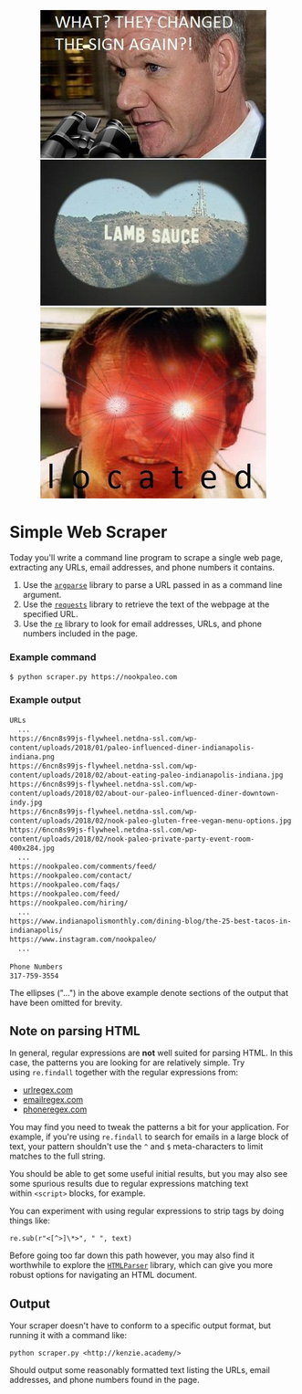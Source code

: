 <p align="center">
 <img src=logo.jpg/>
</p>

# Simple Web Scraper

Today you'll write a command line program to scrape a single web page, extracting any URLs, email addresses, and phone numbers it contains.

1. Use the [`argparse`](https://docs.python.org/2/library/argparse.html) library to parse a URL passed in as a command line argument.
2. Use the [`requests`](http://docs.python-requests.org/en/master/user/quickstart/) library to retrieve the text of the webpage at the specified URL.
3. Use the [`re`](https://docs.python.org/2/library/re.html) library to look for email addresses, URLs, and phone numbers included in the page.

### Example command

```
$ python scraper.py https://nookpaleo.com
```

### Example output

```
URLs
  ...
https://6ncn8s99js-flywheel.netdna-ssl.com/wp-content/uploads/2018/01/paleo-influenced-diner-indianapolis-indiana.png
https://6ncn8s99js-flywheel.netdna-ssl.com/wp-content/uploads/2018/02/about-eating-paleo-indianapolis-indiana.jpg
https://6ncn8s99js-flywheel.netdna-ssl.com/wp-content/uploads/2018/02/about-our-paleo-influenced-diner-downtown-indy.jpg
https://6ncn8s99js-flywheel.netdna-ssl.com/wp-content/uploads/2018/02/nook-paleo-gluten-free-vegan-menu-options.jpg
https://6ncn8s99js-flywheel.netdna-ssl.com/wp-content/uploads/2018/02/nook-paleo-private-party-event-room-400x284.jpg
  ...
https://nookpaleo.com/comments/feed/
https://nookpaleo.com/contact/
https://nookpaleo.com/faqs/
https://nookpaleo.com/feed/
https://nookpaleo.com/hiring/
  ...
https://www.indianapolismonthly.com/dining-blog/the-25-best-tacos-in-indianapolis/
https://www.instagram.com/nookpaleo/
  ...

Phone Numbers
317-759-3554
```

The ellipses ("...") in the above example denote sections of the output that have been omitted for brevity.

## Note on parsing HTML

In general, regular expressions are **not** well suited for parsing HTML. In this case, the patterns you are looking for are relatively simple. Try using `re.findall` together with the regular expressions from:

- [urlregex.com](http://urlregex.com/)
- [emailregex.com](http://emailregex.com/)
- [phoneregex.com](http://phoneregex.com/)

You may find you need to tweak the patterns a bit for your application. For example, if you're using `re.findall` to search for emails in a large block of text, your pattern shouldn't use the `^` and `$` meta-characters to limit matches to the full string.

You should be able to get some useful initial results, but you may also see some spurious results due to regular expressions matching text within `<script>` blocks, for example.

You can experiment with using regular expressions to strip tags by doing things like:

```
re.sub(r"<[^>]\*>", " ", text)
```

Before going too far down this path however, you may also find it worthwhile to explore the [`HTMLParser`](https://docs.python.org/2/library/htmlparser.html) library, which can give you more robust options for navigating an HTML document.

## Output

Your scraper doesn't have to conform to a specific output format, but running it with a command like:

```
python scraper.py <http://kenzie.academy/>
```

Should output some reasonably formatted text listing the URLs, email addresses, and phone numbers found in the page.

